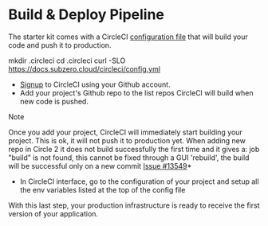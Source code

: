 
Build & Deploy Pipeline
=======================

The starter kit comes with a CircleCI [configuration file](https://docs.subzero.cloud/circleci/config.yml) that will build your code and push it to production.

mkdir .circleci
cd .circleci
curl -SLO https://docs.subzero.cloud/circleci/config.yml

*   [Signup](https://circleci.com/signup/) to CircleCI using your Github account.
*   Add your project's Github repo to the list repos CircleCI will build when new code is pushed.

Note

Once you add your project, CircleCI will immediately start building your project. This is ok, it will not push it to production yet. When adding new repo in Circle 2 it does not build successfully the first time and it gives a: job "build" is not found, this cannot be fixed through a GUI 'rebuild', the build will be successful only on a new commit [Issue #13549](https://discuss.circleci.com/t/workflows-job-build-not-found/13549)\*

*   In CircleCI interface, go to the configuration of your project and setup all the env variables listed at the top of the config file

With this last step, your production infrastructure is ready to receive the first version of your application.
